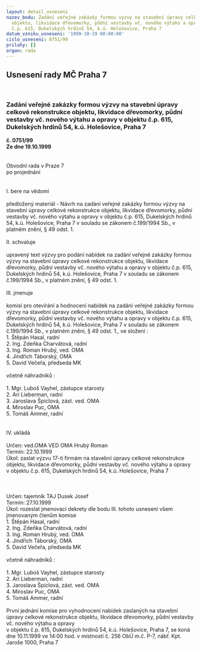 ```yaml
---
layout: detail_usneseni
nazev_bodu: Zadání veřejné zakázky formou výzvy na stavební úpravy celkové rekonstrukce
  objektu, likvidace dřevomorky, půdní vestavby vč. nového výtahu a opravy v objektu
  č.p. 615, Dukelských hrdinů 54, k.ú. Holešovice, Praha 7
datum_vzniku_usneseni: '1999-10-19 00:00:00'
cislo_usneseni: 0751/99
prilohy: []
organ: rada
---
```

<div id="ucUsn_pList" class="usn">
	<span><h2>Usnesení rady MČ Praha 7 </h2>
<br></span><div class="standBody">
<span><h3>Zadání veřejné zakázky formou výzvy na stavební úpravy celkové rekonstrukce objektu, likvidace dřevomorky, půdní vestavby vč. nového výtahu a opravy v objektu č.p. 615, Dukelských hrdinů 54, k.ú. Holešovice, Praha 7</h3></span><div class="center">
		<strong>č. 0751/99</strong><br>
	</div>
<div class="center">
		<strong>Ze dne 19.10.1999</strong><br><br>
	</div>
<br>Obvodní rada v Praze 7<br>po projednání<br><br><br>I.	bere na vědomí<br><br> předložený materiál - Návrh na zadání veřejné zakázky formou výzvy na stavební úpravy celkové rekonstrukce objektu, likvidace dřevomorky, půdní vestavby vč. nového výtahu a opravy v objektu č.p. 615, Dukelských hrdinů 54, k.ú. Holešovice, Praha 7 v souladu se zákonem č.199/1994 Sb., v platném znění, § 49 odst. 1.<br><br>II.	schvaluje <br><br>upravený text výzvy pro podání nabídek na zadání veřejné zakázky formou výzvy na stavební úpravy celkové rekonstrukce objektu, likvidace dřevomorky, půdní vestavby vč. nového výtahu a opravy v objektu č.p. 615, Dukelských hrdinů 54, k.ú. Holešovice, Praha 7 v souladu se zákonem č.199/1994 Sb., v platném znění, § 49 odst. 1.<br><br>III.	jmenuje<br><br>komisi pro otevírání a hodnocení nabídek na zadání veřejné zakázky formou výzvy na stavební úpravy celkové rekonstrukce objektu, likvidace dřevomorky, půdní vestavby vč. nového výtahu a opravy v objektu č.p. 615, Dukelských hrdinů 54, k.ú. Holešovice, Praha 7 v souladu se zákonem č.199/1994 Sb., v platném znění, § 49 odst. 1., ve složení :<br>1. Štěpán Hasal, radní<br>2. Ing. Zdeňka Charvátová, radní<br>3. Ing. Roman Hrubý, ved. OMA<br>4. Jindřich Táborský, OMA<br>5. David Večeřa, předseda MK<br><br>včetně náhradníků :<br><br>1. Mgr. Luboš Vayhel, zástupce starosty<br>2. Ari Lieberman, radní<br>3. Jaroslava Špiclová, zást. ved. OMA<br>4. Miroslav Puc, OMA<br>5. Tomáš Ammer, radní<br> <br><br>IV.	ukládá <br><br> Určen:	ved.OMA	VED OMA Hrubý Roman<br>Termín: 22.10.1999<br>Úkol:	zaslat výzvu 17-ti firmám na stavební úpravy celkové rekonstrukce objektu, likvidace dřevomorky, půdní vestavby vč. nového výtahu a opravy v objektu č.p. 615, Dukelských hrdinů 54, k.ú. Holešovice, Praha 7 <br> <br><br><br> Určen:	tajemník	TAJ Dusek Josef<br>Termín: 27.10.1999<br>Úkol:	rozeslat jmenovací dekrety dle bodu III. tohoto usnesení všem jmenovaným členům komise <br>1. Štěpán Hasal, radní<br>2. Ing. Zdeňka Charvátová, radní<br>3. Ing. Roman Hrubý, ved. OMA<br>4. Jindřich Táborský, OMA<br>5. David Večeřa, předseda MK<br><br>včetně náhradníků :<br><br>1. Mgr. Luboš Vayhel, zástupce starosty<br>2. Ari Lieberman, radní<br>3. Jaroslava Špiclová, zást. ved. OMA<br>4. Miroslav Puc, OMA<br>5. Tomáš Ammer, radní<br><br>První jednání komise pro vyhodnocení nabídek zaslaných na stavební úpravy celkové rekonstrukce objektu, likvidace dřevomorky, půdní vestavby  vč. nového výtahu a opravy <br>v objektu č.p. 615, Dukelských hrdinů 54, k.ú. Holešovice, Praha 7, se koná dne 10.11.1999 ve 14:00 hod. v místnosti č. 256 ObÚ m.č. P-7, nábř. Kpt. Jaroše 1000, Praha 7<br>
</div>
</div>
